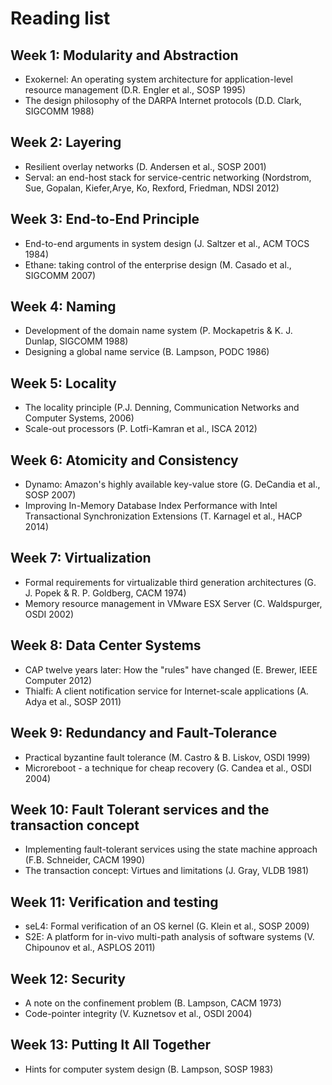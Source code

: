 # Reading list

## Week 1: Modularity and Abstraction
 - Exokernel: An operating system architecture for application-level resource management (D.R. Engler et al., SOSP 1995)
 - The design philosophy of the DARPA Internet protocols (D.D. Clark, SIGCOMM 1988)
 
## Week 2: Layering
 - Resilient overlay networks (D. Andersen et al., SOSP 2001)
 - Serval: an end-host stack for service-centric networking (Nordstrom, Sue, Gopalan, Kiefer,Arye, Ko, Rexford, Friedman, NDSI 2012) 

## Week 3: End-to-End Principle
 - End-to-end arguments in system design (J. Saltzer et al., ACM TOCS 1984)
 - Ethane: taking control of the enterprise design (M. Casado et al., SIGCOMM 2007) 
 
## Week 4: Naming
 - Development of the domain name system (P. Mockapetris & K. J. Dunlap, SIGCOMM 1988)
 - Designing a global name service (B. Lampson, PODC 1986)
 
## Week 5: Locality
 - The locality principle (P.J. Denning, Communication Networks and Computer Systems, 2006)
 - Scale-out processors (P. Lotfi-Kamran et al., ISCA 2012) 
 
## Week 6: Atomicity and Consistency
 - Dynamo: Amazon's highly available key-value store (G. DeCandia et al., SOSP 2007)
 - Improving In-Memory Database Index Performance with Intel Transactional Synchronization Extensions (T. Karnagel et al., HACP 2014)
 
## Week 7: Virtualization
 - Formal requirements for virtualizable third generation architectures (G. J. Popek & R. P. Goldberg, CACM 1974)
 - Memory resource management in VMware ESX Server (C. Waldspurger, OSDI 2002) 
 
## Week 8: Data Center Systems
 - CAP twelve years later: How the "rules" have changed (E. Brewer, IEEE Computer 2012)
 - Thialfi: A client notification service for Internet-scale applications (A. Adya et al., SOSP 2011) 
 
## Week 9: Redundancy and Fault-Tolerance
 - Practical byzantine fault tolerance (M. Castro & B. Liskov, OSDI 1999)
 - Microreboot - a technique for cheap recovery (G. Candea et al., OSDI 2004) 
 
## Week 10: Fault Tolerant services and the transaction concept
 - Implementing fault-tolerant services using the state machine approach (F.B. Schneider, CACM 1990)
 - The transaction concept: Virtues and limitations  (J. Gray, VLDB 1981)
 
## Week 11: Verification and testing
- seL4: Formal verification of an OS kernel (G. Klein et al., SOSP 2009)
- S2E: A platform for in-vivo multi-path analysis of software systems (V. Chipounov et al., ASPLOS 2011)

## Week 12: Security
 - A note on the confinement problem (B. Lampson, CACM 1973)
 - Code-pointer integrity (V. Kuznetsov et al., OSDI 2004)
 
## Week 13: Putting It All Together
 - Hints for computer system design (B. Lampson, SOSP 1983)
